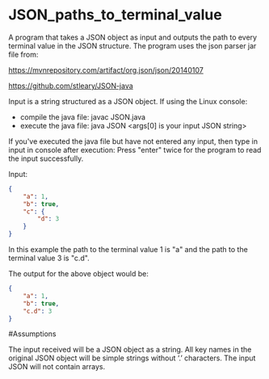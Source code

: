 # JSON_paths_to_terminal_value

A program that takes a JSON object as input and outputs the path to every terminal value in the JSON structure.
The program uses the json parser jar file from:

https://mvnrepository.com/artifact/org.json/json/20140107

https://github.com/stleary/JSON-java

Input is a string structured as a JSON object. 
If using the Linux console:
- compile the java file:
    javac JSON.java
- execute the java file: 
    java JSON <args[0] is your input JSON string>
    
If you've executed the java file but have not entered any input, then type in input in console after execution:
Press "enter" twice for the program to read the input successfully.

Input:

```json
{
    "a": 1,
    "b": true,
    "c": {
        "d": 3
    }
}
```
In this example the path to the terminal value 1 is "a" and the path to the terminal value 3 is "c.d".

The output for the above object would be:

```json
{
    "a": 1,
    "b": true,
    "c.d": 3
}
```

#Assumptions

The input received will be a JSON object as a string.
All key names in the original JSON object will be simple strings without ‘.’ characters.
The input JSON will not contain arrays.

